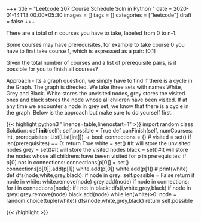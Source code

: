 +++
title = "Leetcode 207 Course Schedule Soln in Python "
date = 2020-01-14T13:00:00+05:30
images = []
tags = []
categories = ["leetcode"]
draft = false
+++

There are a total of n courses you have to take, labeled from 0 to n-1.

Some courses may have prerequisites, for example to take course 0 you have to first take course 1, which is expressed as a pair: [0,1]

Given the total number of courses and a list of prerequisite pairs, is it possible for you to finish all courses?

Approach - Its a graph question, we simply have to find if there is a cycle in the Graph. The graph is directed. We take three sets with names White, Grey and Black. White stores the unvisited nodes, grey stores the visited ones and black stores the node whose all children have been  visited. If at any time we encounter a node in grey set, we know that there is a cycle in the graph. Below is the approach but make sure to do yourself first.
       
{{< highlight python3 "linenos=table,linenostart=1" >}}
import random
class Solution:
    def __init__(self):
        self.possible = True
    def canFinish(self, numCourses: int, prerequisites: List[List[int]]) -> bool:
        connections = {}
        # visited = set()
        if len(prerequisites) == 0:
            return True
        white = set() #It will store the unvisited nodes
        grey = set()#It will store the visited nodes
        black = set()#It will store the nodes whose all childrens have beeen visited
        for p in prerequisites:
            if p[0] not in connections:
                connections[p[0]] = set()
            connections[p[0]].add(p[1])
            white.add(p[0])
            white.add(p[1])
        # print(white)
        def dfs(node,white,grey,black):
            if node in grey:
                self.possible = False
                return
            if node in white:
                white.remove(node)
            grey.add(node)
            if node in connections:
                for i in connections[node]:
                    if i not in black:
                        dfs(i,white,grey,black)
            if node in grey:
                grey.remove(node)
            black.add(node)
        while len(white)>0:
            node = random.choice(tuple(white))
            dfs(node,white,grey,black)
        return self.possible
        
{{< /highlight >}}